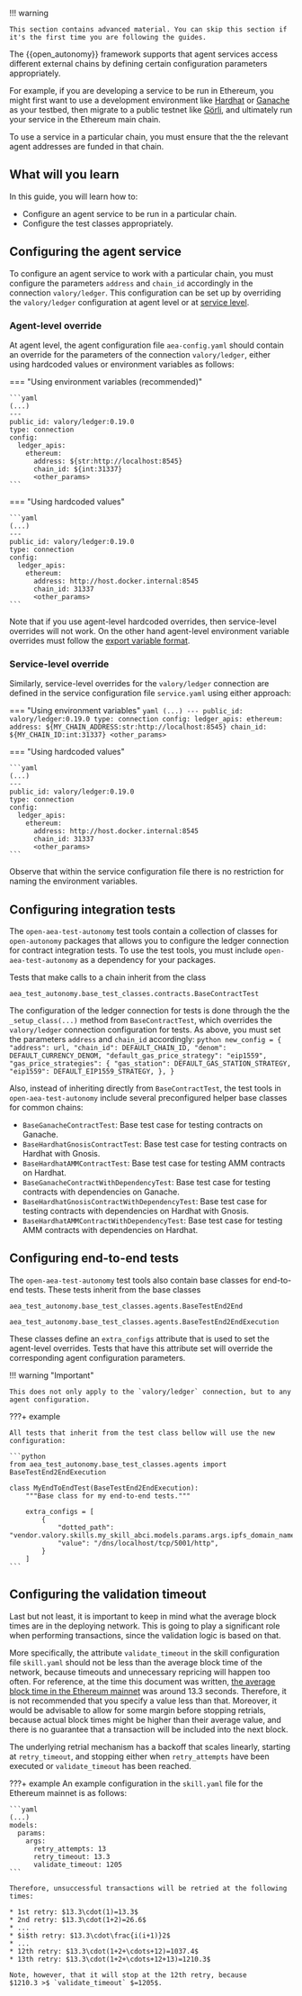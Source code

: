 !!! warning

    This section contains advanced material. You can skip this section if it's the first time you are following the guides.

The {{open_autonomy}} framework supports that agent services access different external chains
by defining certain configuration parameters appropriately.

For example, if you are developing a service to be run in Ethereum, you might first want to use
a development environment like [Hardhat](https://hardhat.org/) or [Ganache](https://trufflesuite.com/ganache/) as your testbed, then migrate to a public testnet like [Görli](https://goerli.net/), and ultimately run your service in the Ethereum main chain.

To use a service in a particular chain, you must ensure that the the relevant agent addresses are funded in that chain.



## What will you learn

In this guide, you will learn how to:

  * Configure an agent service to be run in a particular chain.
  * Configure the test classes appropriately.



## Configuring the agent service

To configure an agent service to work with a particular chain, you must configure the parameters `address` and `chain_id` accordingly in the connection `valory/ledger`. This configuration can be set up by overriding the `valory/ledger` configuration at agent level or at [service level](./service_configuration_file.md#service-level-overrides).



### Agent-level override

At agent level, the agent configuration file `aea-config.yaml` should contain an override for the parameters of the connection `valory/ledger`, either using hardcoded values or environment variables as follows:

=== "Using environment variables (recommended)"

    ```yaml
    (...)
    ---
    public_id: valory/ledger:0.19.0
    type: connection
    config:
      ledger_apis:
        ethereum:
          address: ${str:http://localhost:8545}
          chain_id: ${int:31337}
          <other_params>
    ```
=== "Using hardcoded values"

    ```yaml
    (...)
    ---
    public_id: valory/ledger:0.19.0
    type: connection
    config:
      ledger_apis:
        ethereum:
          address: http://host.docker.internal:8545
          chain_id: 31337
          <other_params>
    ```


Note that if you use agent-level hardcoded overrides, then service-level overrides will not work.
On the other hand agent-level environment variable overrides must follow the [export variable format](./service_configuration_file.md#export-to-environment-variables).


### Service-level override

Similarly, service-level overrides for the `valory/ledger` connection are defined in the service configuration file `service.yaml` using either approach:

=== "Using environment variables"
    ```yaml
    (...)
    ---
    public_id: valory/ledger:0.19.0
    type: connection
    config:
      ledger_apis:
        ethereum:
          address: ${MY_CHAIN_ADDRESS:str:http://localhost:8545}
          chain_id: ${MY_CHAIN_ID:int:31337}
          <other_params>
    ```

=== "Using hardcoded values"

    ```yaml
    (...)
    ---
    public_id: valory/ledger:0.19.0
    type: connection
    config:
      ledger_apis:
        ethereum:
          address: http://host.docker.internal:8545
          chain_id: 31337
          <other_params>
    ```

Observe that within the service configuration file there is no restriction for naming the environment variables.



## Configuring integration tests

The `open-aea-test-autonomy` test tools contain a collection of classes for `open-autonomy` packages
that allows you to configure the ledger connection for contract integration tests.
To use the test tools, you must include `open-aea-test-autonomy` as a dependency for your packages.

Tests that make calls to a chain inherit from the class
```
aea_test_autonomy.base_test_classes.contracts.BaseContractTest
```

The configuration of the ledger connection for tests is done through the
the `_setup_class(...)` method from `BaseContractTest`, which overrides the `valory/ledger` connection
configuration for tests. As above, you must set the parameters `address` and `chain_id` accordingly:
    ```python
    new_config = {
        "address": url,
        "chain_id": DEFAULT_CHAIN_ID,
        "denom": DEFAULT_CURRENCY_DENOM,
        "default_gas_price_strategy": "eip1559",
        "gas_price_strategies": {
            "gas_station": DEFAULT_GAS_STATION_STRATEGY,
            "eip1559": DEFAULT_EIP1559_STRATEGY,
        },
    }
    ```

Also, instead of inheriting directly from `BaseContractTest`, the test tools in `open-aea-test-autonomy` include several preconfigured helper base classes for common chains:

* `BaseGanacheContractTest`: Base test case for testing contracts on Ganache.
* `BaseHardhatGnosisContractTest`: Base test case for testing contracts on Hardhat with Gnosis.
* `BaseHardhatAMMContractTest`: Base test case for testing AMM contracts on Hardhat.
* `BaseGanacheContractWithDependencyTest`: Base test case for testing contracts with dependencies on Ganache.
* `BaseHardhatGnosisContractWithDependencyTest`: Base test case for testing contracts with dependencies on Hardhat with Gnosis.
* `BaseHardhatAMMContractWithDependencyTest`: Base test case for testing AMM contracts with dependencies on Hardhat.



## Configuring end-to-end tests

The `open-aea-test-autonomy` test tools also contain base classes for end-to-end tests. These tests inherit from the base classes
```
aea_test_autonomy.base_test_classes.agents.BaseTestEnd2End

aea_test_autonomy.base_test_classes.agents.BaseTestEnd2EndExecution
```
These classes define an `extra_configs` attribute that is used to set the agent-level overrides.
Tests that have this attribute set will override the corresponding agent configuration parameters.

!!! warning "Important"

    This does not only apply to the `valory/ledger` connection, but to any agent configuration.

???+ example

    All tests that inherit from the test class bellow will use the new configuration:

    ```python
    from aea_test_autonomy.base_test_classes.agents import BaseTestEnd2EndExecution
    
    class MyEndToEndTest(BaseTestEnd2EndExecution):
        """Base class for my end-to-end tests."""
    
        extra_configs = [
            {
                "dotted_path": "vendor.valory.skills.my_skill_abci.models.params.args.ipfs_domain_name",
                "value": "/dns/localhost/tcp/5001/http",
            }
        ]
    ```



## Configuring the validation timeout

Last but not least, it is important to keep in mind what the average block times are in the deploying network.
This is going to play a significant role when performing transactions, since the validation logic is based on that.

More specifically, the attribute `validate_timeout` in the skill configuration file `skill.yaml` 
should not be less than the average block time of the network, because timeouts  and unnecessary repricing
will happen too often. For reference, at the time this document was written, [the average block time
in the Ethereum mainnet](https://etherscan.io/chart/blocktime) was around 13.3 seconds. Therefore, it is not recommended that you specify a value less than that. Moreover, it
would be advisable to allow for some margin before stopping retrials, because actual block times might be higher than their average value,
and there is no guarantee that a transaction will be included into the next block.

The underlying retrial mechanism has a backoff that scales linearly, starting at `retry_timeout`, and stopping either when `retry_attempts` have been executed or `validate_timeout` has been reached.

???+ example
    An example configuration in the `skill.yaml` file for the Ethereum mainnet is as follows:
    
    ```yaml
    (...)
    models:
      params:
        args:
          retry_attempts: 13
          retry_timeout: 13.3
          validate_timeout: 1205
    ```

    Therefore, unsuccessful transactions will be retried at the following times:

    * 1st retry: $13.3\cdot(1)=13.3$
    * 2nd retry: $13.3\cdot(1+2)=26.6$
    * ...
    * $i$th retry: $13.3\cdot\frac{i(i+1)}2$
    * ...
    * 12th retry: $13.3\cdot(1+2+\cdots+12)=1037.4$
    * 13th retry: $13.3\cdot(1+2+\cdots+12+13)=1210.3$
    
    Note, however, that it will stop at the 12th retry, because
    $1210.3 >$ `validate_timeout` $=1205$.

